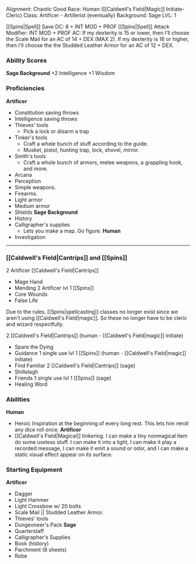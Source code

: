 Alignment: Chaotic Good
Race: Human ([[Caldwell's Field|Magic]] Initiate-Cleric)
Class: Artificer - Artillerist (eventually)
Background: Sage 
LVL: 1

[[Spins|Spell]] Save DC: 8 + INT MOD + PROF
[[Spins|Spell]] Attack Modifier: INT MOD + PROF
AC:
	If my dexterity is 15 or lower, then I'll choose the Scale Mail for an AC of 14 + DEX (MAX 2).
	If my dexterity is 16 or higher, then I'll choose the the Studded Leather Armor for an AC of 12 + DEX. 

### Ability Scores
**Sage Background**
+2 Intelligence
+1 Wisdom 

### Proficiencies
**Artificer**
- Constitution saving throws
- Intelligence saving throws
- Thieves' tools 
	- Pick a lock or disarm a trap
- Tinker's tools
	- Craft a whole bunch of stuff according to the guide. 
	- Musket, pistol, hunting trap, lock, shovel, mirror.
- Smith's tools
	- Craft a whole bunch of armors, melee weapons, a grappling hook, and more.
- Arcana
- Perception
- Simple weapons.
- Firearms. 
- Light armor
- Medium armor
- Shields
**Sage Background**
- History
- Calligrapher's supplies
	- Lets you make a map. Go figure. 
**Human**
- Investigation

---
### [[Caldwell's Field|Cantrips]] and [[Spins]]
2 Artificer [[Caldwell's Field|Cantrips]]
- Mage Hand
- Mending
2 Artificer lvl 1 [[Spins]]
- Cure Wounds
- False Life

Due to the rules, [[Spins|spellcasting]] classes no longer exist since we aren't using [[Caldwell's Field|magic]]. So these no longer have to be cleric and wizard respectfully.

2 [[Caldwell's Field|Cantrips]] (human - [[Caldwell's Field|magic]] initiate)
- Spare the Dying
- Guidance
1 single use lvl 1 [[Spins]] (human - [[Caldwell's Field|magic]] initiate)
- Find Familiar
2 [[Caldwell's Field|Cantrips]] (sage)
- Shillelagh
- Friends
1 single use lvl 1 [[Spins]] (sage)
- Healing Word

### Abilities
**Human**
- Heroic Inspiration at the beginning of every long rest. This lets him reroll any dice roll once.
**Artificer**
- [[Caldwell's Field|Magical]] tinkering. I can make a tiny nonmagical item do some useless stuff. I can make it into a light, I can make it play a recorded message, I can make it emit a sound or odor, and I can make a static visual effect appear on its surface.

### Starting Equipment
**Artificer**
- Dagger
- Light Hammer
- Light Crossbow w/ 20 bolts
- Scale Mail || Studded Leather Armor. 
- Thieves' tools
- Dungeoneer's Pack
**Sage**
- Quarterstaff 
- Calligrapher's Supplies
- Book (history)
- Parchment (8 sheets)
- Robe


